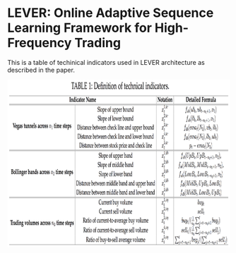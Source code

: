 # LEVER: Online Adaptive Sequence Learning Framework for High-Frequency Trading

This is a table of techinical indicators used in LEVER architecture as described in the paper.

<p align="center">
  <img width="950" height="380.5" src=./technical_indicator_table.png>
</p>
